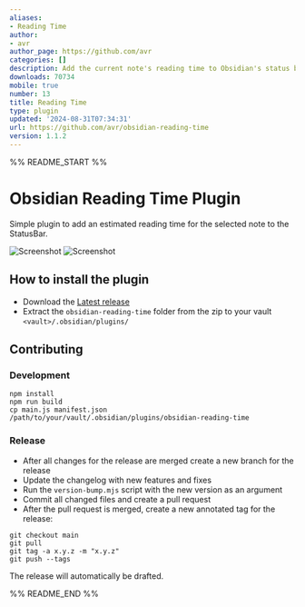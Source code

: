 ```yaml
---
aliases:
- Reading Time
author:
- avr
author_page: https://github.com/avr
categories: []
description: Add the current note's reading time to Obsidian's status bar.
downloads: 70734
mobile: true
number: 13
title: Reading Time
type: plugin
updated: '2024-08-31T07:34:31'
url: https://github.com/avr/obsidian-reading-time
version: 1.1.2
---
```


%% README_START %%

# Obsidian Reading Time Plugin

Simple plugin to add an estimated reading time for the selected note to the StatusBar.

![Screenshot](https://raw.githubusercontent.com/avr/obsidian-reading-time/main/images/example.png)
![Screenshot](https://raw.githubusercontent.com/avr/obsidian-reading-time/main/images/settings.png)

## How to install the plugin

- Download the [Latest release](https://github.com/avr/obsidian-reading-time/releases/latest)
- Extract the `obsidian-reading-time` folder from the zip to your vault `<vault>/.obsidian/plugins/`

## Contributing

### Development

```
npm install
npm run build
cp main.js manifest.json /path/to/your/vault/.obsidian/plugins/obsidian-reading-time
```

### Release

- After all changes for the release are merged create a new branch for the release
- Update the changelog with new features and fixes
- Run the `version-bump.mjs` script with the new version as an argument
- Commit all changed files and create a pull request
- After the pull request is merged, create a new annotated tag for the release:

```
git checkout main
git pull
git tag -a x.y.z -m "x.y.z"
git push --tags
```

The release will automatically be drafted.

%% README_END %%